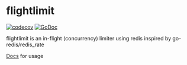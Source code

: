 # flightlimit
[![codecov](https://codecov.io/gh/mollerdaniel/flightlimit/branch/master/graph/badge.svg)](https://codecov.io/gh/mollerdaniel/flightlimit)
[![GoDoc](https://godoc.org/github.com/mollerdaniel/flightlimit?status.svg)](https://godoc.org/github.com/mollerdaniel/flightlimit)

flightlimit is an in-flight (concurrency) limiter using redis inspired by go-redis/redis_rate

[Docs](https://godoc.org/github.com/mollerdaniel/flightlimit) for usage
